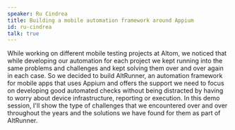 ```yaml
---
speaker: Ru Cindrea
title: Building a mobile automation framework around Appium
id: ru-cindrea
talk: true
---
```

While working on different mobile testing projects at Altom, we noticed that while developing our automation for each project we kept running into the same problems and challenges and kept solving them over and over again in each case. So we decided to build AltRunner, an automation framework for mobile apps that uses Appium and offers the support we need to focus on developing good automated checks without being distracted by having to worry about device infrastructure, reporting or execution. In this demo session, I'll show the type of challenges that we encountered over and over throughout the years and the solutions we have found for them as part of AltRunner.
